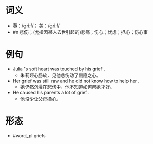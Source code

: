 # 词义
- 英：/ɡriːf/； 美：/ɡriːf/
- #n 悲伤；(尤指因某人去世引起的)悲痛；伤心；忧虑；担心；伤心事
# 例句
- Julia 's soft heart was touched by his grief .
	- 朱莉娅心肠软，见他悲伤动了恻隐之心。
- Her grief was still raw and he did not know how to help her .
	- 她仍然沉浸在悲伤中，他不知道如何帮她才好。
- He caused his parents a lot of grief .
	- 他没少让父母操心。
# 形态
- #word_pl griefs
